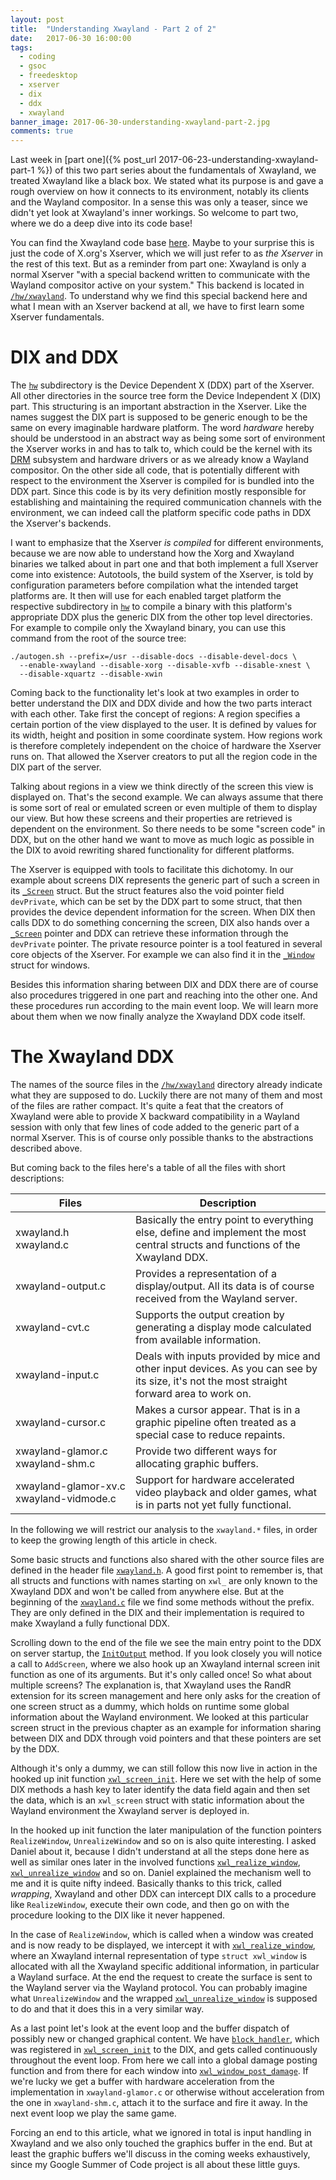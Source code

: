 ```yaml
---
layout: post
title:  "Understanding Xwayland - Part 2 of 2"
date:   2017-06-30 16:00:00
tags:
  - coding
  - gsoc
  - freedesktop
  - xserver
  - dix
  - ddx
  - xwayland
banner_image: 2017-06-30-understanding-xwayland-part-2.jpg
comments: true
---
```

Last week in [part one]({% post_url 2017-06-23-understanding-xwayland-part-1 %}) of this two part series about the fundamentals of Xwayland, we treated Xwayland like a black box. We stated what its purpose is and gave a rough overview on how it connects to its environment, notably its clients and the Wayland compositor. In a sense this was only a teaser, since we didn't yet look at Xwayland's inner workings. So welcome to part two, where we do a deep dive into its code base!

You can find the Xwayland code base [here][xserver-code]. Maybe to your surprise this is just the code of X.org's Xserver, which we will just refer to as *the Xserver* in the rest of this text. But as a reminder from part one: Xwayland is only a normal Xserver "with a special backend written to communicate with the Wayland compositor active on your system." This backend is located in [`/hw/xwayland`][xserver-code-xwayland]. To understand why we find this special backend here and what I mean with an Xserver backend at all, we have to first learn some Xserver fundamentals.

# DIX and DDX
The [`hw`][xserver-code-hw] subdirectory is the Device Dependent X (DDX) part of the Xserver. All other directories in the source tree form the Device Independent X (DIX) part. This structuring is an important abstraction in the Xserver. Like the names suggest the DIX part is supposed to be generic enough to be the same on every imaginable hardware platform. The word *hardware* hereby should be understood in an abstract way as being some sort of environment the Xserver works in and has to talk to, which could be the kernel with its [DRM][wiki-drm] subsystem and hardware drivers or as we already know a Wayland compositor. On the other side all code, that is potentially different with respect to the environment the Xserver is compiled for is bundled into the DDX part. Since this code is by its very definition mostly responsible for establishing and maintaining the required communication channels with the environment, we can indeed call the platform specific code paths in DDX the Xserver's backends.

I want to emphasize that the Xserver *is compiled* for different environments, because we are now able to understand how the Xorg and Xwayland binaries we talked about in part one and that both implement a full Xserver come into existence: Autotools, the build system of the Xserver, is told by configuration parameters before compilation what the intended target platforms are. It then will use for each enabled target platform the respective subdirectory in [`hw`][xserver-code-hw] to compile a binary with this platform's appropriate DDX plus the generic DIX from the other top level directories. For example to compile only the Xwayland binary, you can use this command from the root of the source tree:
```
./autogen.sh --prefix=/usr --disable-docs --disable-devel-docs \
  --enable-xwayland --disable-xorg --disable-xvfb --disable-xnest \
  --disable-xquartz --disable-xwin
```

Coming back to the functionality let's look at two examples in order to better understand the DIX and DDX divide and how the two parts interact with each other. Take first the concept of regions: A region specifies a certain portion of the view displayed to the user. It is defined by values for its width, height and position in some coordinate system. How regions work is therefore completely independent on the choice of hardware the Xserver runs on. That allowed the Xserver creators to put all the region code in the DIX part of the server.

Talking about regions in a view we think directly of the screen this view is displayed on. That's the second example. We can always assume that there is some sort of real or emulated screen or even multiple of them to display our view. But how these screens and their properties are retrieved is dependent on the environment. So there needs to be some "screen code" in DDX, but on the other hand we want to move as much logic as possible in the DIX to avoid rewriting shared functionality for different platforms.

The Xserver is equipped with tools to facilitate this dichotomy. In our example about screens DIX represents the generic part of such a screen in its [`_Screen`][xserver-code-screen] struct. But the struct features also the void pointer field `devPrivate`, which can be set by the DDX part to some struct, that then provides the device dependent information for the screen. When DIX then calls DDX to do something concerning the screen, DIX also hands over a [`_Screen`][xserver-code-screen] pointer and DDX can retrieve these information through the `devPrivate` pointer. The private resource pointer is a tool featured in several core objects of the Xserver. For example we can also find it in the [`_Window`][xserver-code-windows] struct for windows.

Besides this information sharing between DIX and DDX there are of course also procedures triggered in one part and reaching into the other one. And these procedures run according to the main event loop. We will learn more about them when we now finally analyze the Xwayland DDX code itself.

# The Xwayland DDX
The names of the source files in the [`/hw/xwayland`][xserver-code-xwayland] directory already indicate what they are supposed to do. Luckily there are not many of them and most of the files are rather compact. It's quite a feat that the creators of Xwayland were able to provide X backward compatibility in a Wayland session with only that few lines of code added to the generic part of a normal Xserver. This is of course only possible thanks to the abstractions described above.

But coming back to the files here's a table of all the files with short descriptions:

| Files                  | Description     |
| ---------------------- |-------------| 
| xwayland.h<br>xwayland.c | Basically the entry point to everything else, define and implement the most central structs and functions of the Xwayland DDX. |
| xwayland-output.c      | Provides a representation of a display/output. All its data is of course received from the Wayland server.      |
| xwayland-cvt.c | Supports the output creation by generating a display mode calculated from available information.      |
|xwayland-input.c|Deals with inputs provided by mice and other input devices. As you can see by its size, it's not the most straight forward area to work on.|
|xwayland-cursor.c|Makes a cursor appear. That is in a graphic pipeline often treated as a special case to reduce repaints.|
|xwayland-glamor.c<br>xwayland-shm.c|Provide two different ways for allocating graphic buffers.|
|<nobr>xwayland-glamor-xv.c</nobr><br>xwayland-vidmode.c|Support for hardware accelerated video playback and older games, what is in parts not yet fully functional.|

In the following we will restrict our analysis to the `xwayland.*` files, in order to keep the growing length of this article in check.

Some basic structs and functions also shared with the other source files are defined in the header file [`xwayland.h`][xserver-code-xwayland.h]. A good first point to remember is, that all structs and functions with names starting on `xwl_` are only known to the Xwayland DDX and won't be called from anywhere else. But at the beginning of the [`xwayland.c`][xserver-code-xwayland.c] file we find some methods without the prefix. They are only defined in the DIX and their implementation is required to make Xwayland a fully functional DDX.

Scrolling down to the end of the file we see the main entry point to the DDX on server startup, the [`InitOutput`][xserver-code-xwayland.c-InitOutput] method. If you look closely you will notice a call to `AddScreen`, where we also hook up an Xwayland internal screen init function as one of its arguments. But it's only called once! So what about multiple screens? The explanation is, that Xwayland uses the RandR extension for its screen management and here only asks for the creation of one screen struct as a dummy, which holds on runtime some global information about the Wayland environment. We looked at this particular screen struct in the previous chapter as an example for information sharing between DIX and DDX through void pointers and that these pointers are set by the DDX.

Although it's only a dummy, we can still follow this now live in action in the hooked up init function [`xwl_screen_init`][xserver-code-xwayland.c-xwl_screen_init]. Here we set with the help of some DIX methods a hash key to later identify the data field again and then set the data, which is an `xwl_screen` struct with static information about the Wayland environment the Xwayland server is deployed in.

In the hooked up init function the later manipulation of the function pointers `RealizeWindow`, `UnrealizeWindow` and so on is also quite interesting. I asked Daniel about it, because I didn't understand at all the steps done here as well as similar ones later in the involved functions [`xwl_realize_window`][xserver-code-xwayland.c-xwl_realize_window], [`xwl_unrealize_window`][xserver-code-xwayland.c-xwl_unrealize_window] and so on. Daniel explained the mechanism well to me and it is quite nifty indeed. Basically thanks to this trick, called *wrapping*, Xwayland and other DDX can intercept DIX calls to a procedure like `RealizeWindow`, execute their own code, and then go on with the procedure looking to the DIX like it never happened.

In the case of `RealizeWindow`, which is called when a window was created and is now ready to be displayed, we intercept it with [`xwl_realize_window`][xserver-code-xwayland.c-xwl_realize_window], where an Xwayland internal representation of type `struct xwl_window` is allocated with all the Xwayland specific additional information, in particular a Wayland surface. At the end the request to create the surface is sent to the Wayland server via the Wayland protocol. You can probably imagine what `UnrealizeWindow` and the wrapped [`xwl_unrealize_window`][xserver-code-xwayland.c-xwl_unrealize_window] is supposed to do and that it does this in a very similar way.

As a last point let's look at the event loop and the buffer dispatch of possibly new or changed graphical content. We have [`block_handler`][xserver-code-xwayland.c-block_handler], which was registered in [`xwl_screen_init`][xserver-code-xwayland.c-xwl_screen_init] to the DIX, and gets called continuously throughout the event loop. From here we call into a global damage posting function and from there for each window into [`xwl_window_post_damage`][xserver-code-xwayland.c-xwl_window_post_damage]. If we're lucky we get a buffer with hardware acceleration from the implementation in `xwayland-glamor.c` or otherwise without acceleration from the one in `xwayland-shm.c`, attach it to the surface and fire it away. In the next event loop we play the same game.

Forcing an end to this article, what we ignored in total is input handling in Xwayland and we also only touched the graphics buffer in the end. But at least the graphic buffers we'll discuss in the coming weeks exhaustively, since my Google Summer of Code project is all about these little guys.

[xserver-code]: https://cgit.freedesktop.org/xorg/xserver/tree/
[xserver-code-hw]: https://cgit.freedesktop.org/xorg/xserver/tree/hw
[xserver-code-xwayland]: https://cgit.freedesktop.org/xorg/xserver/tree/hw/xwayland
[xserver-code-xwayland.h]: https://cgit.freedesktop.org/xorg/xserver/tree/hw/xwayland/xwayland.h
[xserver-code-xwayland.c]: https://cgit.freedesktop.org/xorg/xserver/tree/hw/xwayland/xwayland.c
[xserver-code-xwayland.c-InitOutput]: https://cgit.freedesktop.org/xorg/xserver/tree/hw/xwayland/xwayland.c#n1029
[xserver-code-xwayland.c-xwl_screen_init]: https://cgit.freedesktop.org/xorg/xserver/tree/hw/xwayland/xwayland.c#n840
[xserver-code-xwayland.c-xwl_realize_window]: https://cgit.freedesktop.org/xorg/xserver/tree/hw/xwayland/xwayland.c#n430
[xserver-code-xwayland.c-xwl_unrealize_window]: https://cgit.freedesktop.org/xorg/xserver/tree/hw/xwayland/xwayland.c#n533
[xserver-code-xwayland.c-block_handler]: https://cgit.freedesktop.org/xorg/xserver/tree/hw/xwayland/xwayland.c#n783
[xserver-code-xwayland.c-xwl_window_post_damage]: https://cgit.freedesktop.org/xorg/xserver/tree/hw/xwayland/xwayland.c#n603
[wiki-drm]: https://en.wikipedia.org/wiki/Direct_Rendering_Manager
[xserver-code-screen]: https://cgit.freedesktop.org/xorg/xserver/tree/include/scrnintstr.h#n495
[xserver-code-windows]: https://cgit.freedesktop.org/xorg/xserver/tree/include/windowstr.h#n128
